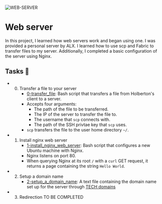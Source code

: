 
![WEB-SERVER](https://user-images.githubusercontent.com/83041703/235007606-3e0408fe-9715-49be-b03e-562731095945.png)

# Web server

In this project, I learned how web servers work and began using one. I was provided a personal server by ALX. I learned how to use scp and Fabric to transfer files to my server. Additionally, I completed a basic configuration of the server using Nginx.


## Tasks 📃
- 0. Transfer a file to your server
     - [0-transfer_file](https://github.com/richard-1257/alx-system_engineering-devops/blob/master/0x0C-web_server/0-transfer_file): Bash script that transfers a file from Holberton's client to a server.
     - Accepts four arguments:
       - The path of the file to be transferred.
       - The IP of the server to transfer the file to.
       - The username that `scp` connects with.
       - The path of the SSH privtae key that `scp` uses.
     - `scp` transfers the file to the user home directory `~/`. 
     
- 1. Install nginx web server
     - [1-install_nginx_web_server](https://github.com/richard-1257/alx-system_engineering-devops/blob/master/0x0C-web_server/1-install_nginx_web_server): Bash script that configures a new Ubuntu machine with Nginx.
     - Nginx listens on port 80.
     - When querying Nginx at its root `/` with a `curl` GET request, it returns a page containing the string `Hello World`.
     
- 2. Setup a domain name
     - [2-setup_a_domain_name](https://github.com/richard-1257/alx-system_engineering-devops/blob/master/0x0C-web_server/2-setup_a_domain_name): A text file containing the domain name set up for the server through [TECH domains](https://get.tech/)

- 3. Redirection
     TO BE COMPLETED 
